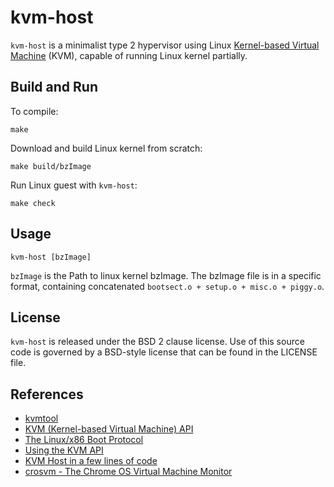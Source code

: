 # kvm-host

`kvm-host` is a minimalist type 2 hypervisor using Linux [Kernel-based Virtual Machine](https://en.wikipedia.org/wiki/Kernel-based_Virtual_Machine) (KVM),
capable of running Linux kernel partially.

## Build and Run

To compile:
```shell
make
```

Download and build Linux kernel from scratch:
```shell
make build/bzImage
```

Run Linux guest with `kvm-host`:
```shell
make check
```

## Usage

```
kvm-host [bzImage]
```

`bzImage` is the Path to linux kernel bzImage. The bzImage file is in a specific format, containing concatenated `bootsect.o + setup.o + misc.o + piggy.o`.

## License

`kvm-host` is released under the BSD 2 clause license. Use of this source code is governed by
a BSD-style license that can be found in the LICENSE file.

## References
* [kvmtool](https://github.com/kvmtool/kvmtool)
* [KVM (Kernel-based Virtual Machine) API](https://www.kernel.org/doc/Documentation/virtual/kvm/api.txt)
* [The Linux/x86 Boot Protocol](https://www.kernel.org/doc/html/latest/x86/boot.html)
* [Using the KVM API](https://lwn.net/Articles/658511/)
* [KVM Host in a few lines of code](https://zserge.com/posts/kvm/)
* [crosvm - The Chrome OS Virtual Machine Monitor](https://chromium.googlesource.com/chromiumos/platform/crosvm/)
